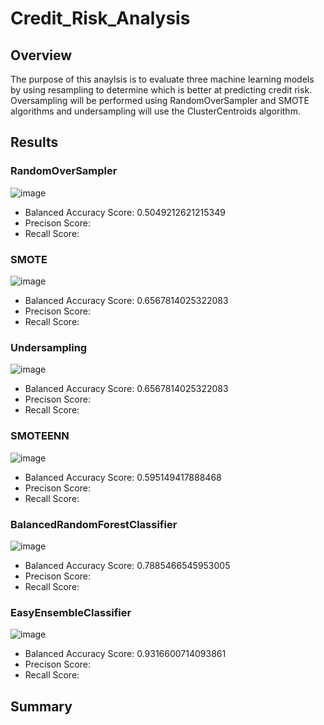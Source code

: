 # Credit_Risk_Analysis

## Overview
The purpose of this anaylsis is to evaluate three machine learning models by using resampling to determine which is better at predicting credit risk.  Oversampling will be performed using RandomOverSampler and SMOTE algorithms and undersampling will use the ClusterCentroids algorithm.

## Results
### RandomOverSampler
![image](https://user-images.githubusercontent.com/106352711/195677808-3520f1cb-6306-42f0-b801-ac539d005f81.png)


* Balanced Accuracy Score: 0.5049212621215349
* Precison Score: 
* Recall Score: 

### SMOTE
![image](https://user-images.githubusercontent.com/106352711/195675618-3f1e7535-01cd-489c-9d41-34ef2f025258.png)


* Balanced Accuracy Score: 0.6567814025322083
* Precison Score: 
* Recall Score: 

### Undersampling
![image](https://user-images.githubusercontent.com/106352711/195676222-4723cf7c-51b3-49b7-b9b7-52b1da6c53b1.png)


* Balanced Accuracy Score: 0.6567814025322083
* Precison Score: 
* Recall Score: 

### SMOTEENN
![image](https://user-images.githubusercontent.com/106352711/195676367-f92fd80a-652d-46a3-b707-5f16f434a7b5.png)


* Balanced Accuracy Score: 0.595149417888468
* Precison Score: 
* Recall Score: 

### BalancedRandomForestClassifier
![image](https://user-images.githubusercontent.com/106352711/195676550-bef71ac2-3701-4848-a19f-ca183a32d85c.png)


* Balanced Accuracy Score: 0.7885466545953005
* Precison Score: 
* Recall Score: 

### EasyEnsembleClassifier
![image](https://user-images.githubusercontent.com/106352711/195676658-63f9282b-d5a8-41ba-84c0-290cadf47868.png)


* Balanced Accuracy Score: 0.9316600714093861
* Precison Score: 
* Recall Score: 

## Summary
